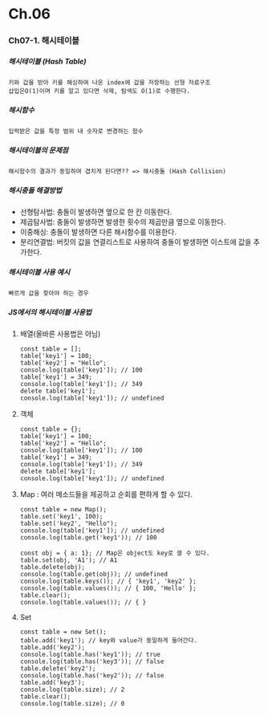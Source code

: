 # Ch.06
### Ch07-1. 해시테이블
##### 해시테이블 (Hash Table)
    키와 값을 받아 키를 해싱하여 나온 index에 값을 저장하는 선형 자료구조
    삽입은O(1)이며 키를 알고 있다면 삭제, 탐색도 O(1)로 수행한다.
##### 해시함수
    입력받은 값을 특정 범위 내 숫자로 변경하는 함수
##### 해시테이블의 문제점
    해시함수의 결과가 동일하여 겹치게 된다면?? => 해시충돌 (Hash Collision)
##### 해시충돌 해결방법
- 선형탐사법: 충돌이 발생하면 옆으로 한 칸 이동한다.
- 제곱탐사법: 충돌이 발생하면 발생한 횟수의 제곱만큼 옆으로 이동한다.
- 이중해싱: 충돌이 발생하면 다른 해시함수를 이용한다.
- 분리연결법: 버킷의 값을 연결리스트로 사용하여 충돌이 발생하면 이스트에 값을 추가한다.
##### 해시테이블 사용 예시
    빠르게 값을 찾아야 하는 경우
##### JS에서의 해시테이블 사용법
1. 배열(올바른 사용법은 아님)
    ~~~
    const table = [];
    table['key1'] = 100;
    table['key2'] = "Hello";
    console.log(table['key1']); // 100
    table['key1'] = 349;
    console.log(table['key1']); // 349
    delete table['key1'];
    console.log(table['key1']); // undefined
    ~~~
2. 객체
    ~~~
    const table = {};
    table['key1'] = 100;
    table['key2'] = "Hello";
    console.log(table['key1']); // 100
    table['key1'] = 349;
    console.log(table['key1']); // 349
    delete table['key1'];
    console.log(table['key1']); // undefined
    ~~~
3. Map : 여러 메소드들을 제공하고 순회를 편하게 할 수 있다.
    ~~~
    const table = new Map();
    table.set('key1', 100);
    table.set('key2', "Hello");
    console.log(table['key1']); // undefined
    console.log(table.get('key1')); // 100

    const obj = { a: 1}; // Map은 object도 key로 쓸 수 있다.
    table.set(obj, 'A1'); // A1
    table.delete(obj);
    console.log(table.get(obj)); // undefined
    console.log(table.keys()); // { 'key1', 'key2' };
    console.log(table.values()); // { 100, 'Hello' };
    table.clear();
    console.log(table.values()); // { }
4. Set
    ~~~
    const table = new Set();
    table.add('key1'); // key와 value가 동일하게 들어간다.
    table.add('key2');
    console.log(table.has('key1')); // true
    console.log(table.has('key3')); // false
    table.delete('key2');
    console.log(table.has('key2')); // false
    table.add('key3');
    console.log(table.size); // 2
    table.clear();
    console.log(table.size); // 0
    ~~~